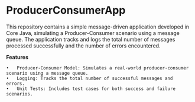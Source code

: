 # ProducerConsumerApp
This repository contains a simple message-driven application developed in Core Java, simulating a Producer-Consumer scenario using a message queue. The application tracks and logs the total number of messages processed successfully and the number of errors encountered.

**Features**

	•	Producer-Consumer Model: Simulates a real-world producer-consumer scenario using a message queue.
	•	Logging: Tracks the total number of successful messages and errors.
	•	Unit Tests: Includes test cases for both success and failure scenarios.
